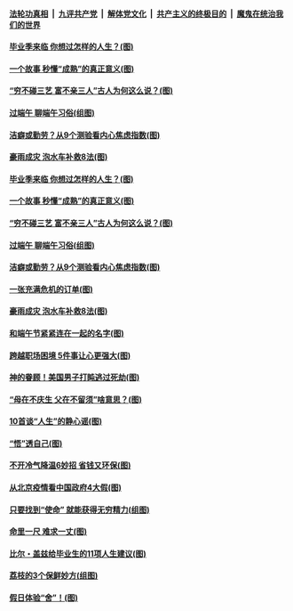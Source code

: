 

####  [法轮功真相](../../../../basic/blob/master/README.md?t=06260702) &nbsp;|&nbsp; [九评共产党](../../../../9ping.md/blob/master/README.md?t=06260702) &nbsp;|&nbsp; [解体党文化](../../../../jtdwh.md/blob/master/README.md?t=06260702)  &nbsp;|&nbsp; [共产主义的终极目的](../../../../gczydzjmd.md/blob/master/README.md?t=06260702) &nbsp;|&nbsp; [魔鬼在统治我们的世界](../../../../mgztzwmdsj.md/blob/master/README.md?t=06260702) 

#### [毕业季来临 你想过怎样的人生？(图)](../pages/p8/937661.md?t=06260702) 

#### [一个故事 秒懂“成熟”的真正意义(图)](../pages/p8/936405.md?t=06260702) 

#### [“穷不碰三艺 富不亲三人”古人为何这么说？(图)](../pages/p8/937602.md?t=06260702) 

#### [过端午 聊端午习俗(组图)](../pages/p8/937246.md?t=06260702) 

#### [洁癖或勤劳？从9个测验看内心焦虑指数(图)](../pages/p8/937558.md?t=06260702) 

#### [豪雨成灾 泡水车补救8法(图)](../pages/p8/937526.md?t=06260702) 

#### [毕业季来临 你想过怎样的人生？(图)](../pages/p8/937661.md?t=06260702) 

#### [一个故事 秒懂“成熟”的真正意义(图)](../pages/p8/936405.md?t=06260702) 

#### [“穷不碰三艺 富不亲三人”古人为何这么说？(图)](../pages/p8/937602.md?t=06260702) 

#### [过端午 聊端午习俗(组图)](../pages/p8/937246.md?t=06260702) 

#### [洁癖或勤劳？从9个测验看内心焦虑指数(图)](../pages/p8/937558.md?t=06260702) 

#### [一张充满危机的订单(图)](../pages/p8/936981.md?t=06260702) 

#### [豪雨成灾 泡水车补救8法(图)](../pages/p8/937526.md?t=06260702) 

#### [和端午节紧紧连在一起的名字(图)](../pages/p8/937448.md?t=06260702) 

#### [跨越职场困境 5件事让心更强大(图)](../pages/p8/937375.md?t=06260702) 

#### [神的眷顾！美国男子打盹逃过死劫(图)](../pages/p8/936985.md?t=06260702) 

#### [“母在不庆生 父在不留须”啥意思？(图)](../pages/p8/937234.md?t=06260702) 

#### [10首谈“人生”的静心谣(图)](../pages/p8/936965.md?t=06260702) 

#### [“悟”透自己(图)](../pages/p8/936972.md?t=06260702) 

#### [不开冷气降温6妙招 省钱又环保(图)](../pages/p8/937329.md?t=06260702) 

#### [从北京疫情看中国政府4大假(图)](../pages/p8/937196.md?t=06260702) 

#### [只要找到“使命” 就能获得无穷精力(组图)](../pages/p8/937159.md?t=06260702) 

#### [命里一尺 难求一丈(图)](../pages/p8/936782.md?t=06260702) 

#### [比尔・盖兹给毕业生的11项人生建议(图)](../pages/p8/936231.md?t=06260702) 

#### [荔枝的3个保鲜妙方(组图)](../pages/p8/936950.md?t=06260702) 

#### [假日体验“舍”！(图)](../pages/p8/937183.md?t=06260702) 

